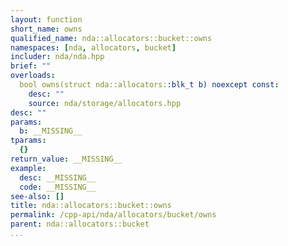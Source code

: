 ```yaml
---
layout: function
short_name: owns
qualified_name: nda::allocators::bucket::owns
namespaces: [nda, allocators, bucket]
includer: nda/nda.hpp
brief: ""
overloads:
  bool owns(struct nda::allocators::blk_t b) noexcept const:
    desc: ""
    source: nda/storage/allocators.hpp
desc: ""
params:
  b: __MISSING__
tparams:
  {}
return_value: __MISSING__
example:
  desc: __MISSING__
  code: __MISSING__
see-also: []
title: nda::allocators::bucket::owns
permalink: /cpp-api/nda/allocators/bucket/owns
parent: nda::allocators::bucket
...
```


